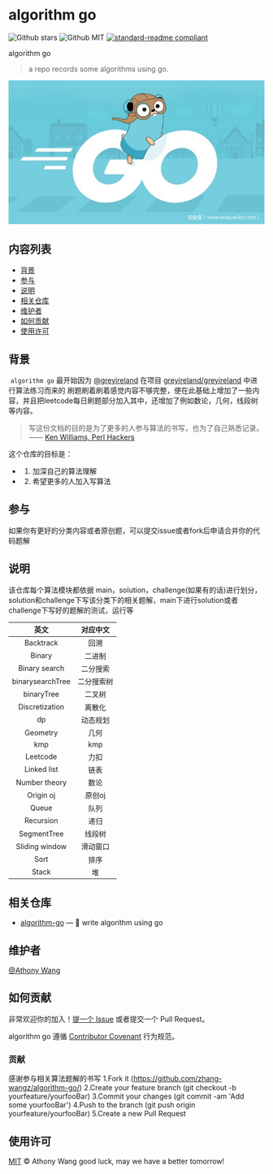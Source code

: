 # algorithm go

![Github stars](https://img.shields.io/github/stars/zhang-wangz/algorithm-go.svg) ![Github MIT](https://img.shields.io/badge/LICENSE-MIT-green) [![standard-readme compliant](https://img.shields.io/badge/readme%20style-standard-brightgreen.svg?style=flat-square)](https://github.com/RichardLitt/standard-readme) 

algorithm go

> a repo records some algorithms using go.

![](header.jpg)

## 内容列表

- [背景](#背景)
- [参与](#参与)
- [说明](#说明)
- [相关仓库](#相关仓库)
- [维护者](#维护者)
- [如何贡献](#如何贡献)
- [使用许可](#使用许可)

## 背景

​    `algorithm go` 最开始因为 [@greyireland](https://github.com/greyireland) 在项目 [greyireland/greyireland](https://github.com/greyireland/c) 中进行算法练习而来的
刷题刷着刷着感觉内容不够完整，便在此基础上增加了一些内容，并且把leetcode每日刷题部分加入其中，还增加了例如数论，几何，线段树等内容。

> 写这份文档的目的是为了更多的人参与算法的书写，也为了自己熟悉记录。
—— [Ken Williams, Perl Hackers](http://mathforum.org/ken/perl_modules.html#document)

这个仓库的目标是：
 - 1. 加深自己的算法理解
 - 2. 希望更多的人加入写算法 

## 参与
   如果你有更好的分类内容或者原创题，可以提交issue或者fork后申请合并你的代码题解

## 说明
   该仓库每个算法模块都依据 main，solution，challenge(如果有的话)进行划分，solution和challenge下写该分类下的相关题解，main下进行solution或者challenge下写好的题解的测试，运行等

|       英文       |  对应中文  |
| :--------------: | :--------: |
|    Backtrack     |    回溯    |
|      Binary      |   二进制   |
|  Binary search   |  二分搜索  |
| binarysearchTree | 二分搜索树 |
|    binaryTree    |   二叉树   |
|  Discretization  |   离散化   |
|        dp        |  动态规划  |
|     Geometry     |    几何    |
|       kmp        |    kmp     |
|     Leetcode     |    力扣    |
|   Linked list    |    链表    |
|  Number theory   |    数论    |
|    Origin oj     |   原创oj   |
|      Queue       |    队列    |
|    Recursion     |    递归    |
|   SegmentTree    |   线段树   |
|  Sliding window  |  滑动窗口  |
|       Sort       |    排序    |
|      Stack       |     堆     |



## 相关仓库

- [algorithm-go](https://github.com/zhang-wangz/algorithm-go) — 💌 write algorithm using go

## 维护者
[@Athony Wang](https://github.com/zhang-wangz)


## 如何贡献
非常欢迎你的加入！[提一个 Issue](https://github.com/zhang-wangz/algorithm-go/issues/new) 或者提交一个 Pull Request。


algorithm go 遵循 [Contributor Covenant](http://contributor-covenant.org/version/1/3/0/) 行为规范。


### 贡献

感谢参与相关算法题解的书写
1.Fork it (https://github.com/zhang-wangz/algorithm-go/)
2.Create your feature branch (git checkout -b yourfeature/yourfooBar)
3.Commit your changes (git commit -am 'Add some yourfooBar')
4.Push to the branch (git push origin yourfeature/yourfooBar)
5.Create a new Pull Request

## 使用许可

[MIT](LICENSE) © Athony Wang
 good luck, may we have a better tomorrow!


